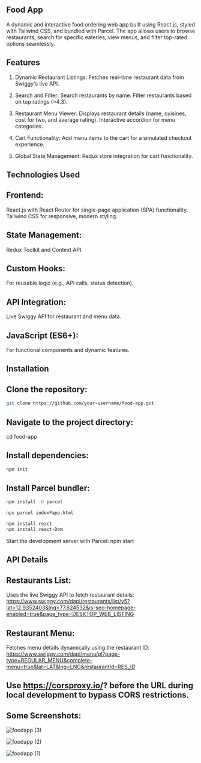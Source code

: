 ## Food App
A dynamic and interactive food ordering web app built using React.js, styled with Tailwind CSS, and bundled with Parcel. The app allows users to browse restaurants, 
search for specific eateries, view menus, and filter top-rated options seamlessly.

## Features
1. Dynamic Restaurant Listings: Fetches real-time restaurant data from Swiggy's live API.
2. Search and Filter:
   Search restaurants by name.
   Filter restaurants based on top ratings (>4.3).
3. Restaurant Menu Viewer:
   Displays restaurant details (name, cuisines, cost for two, and average rating).
   Interactive accordion for menu categories.
4. Cart Functionality: Add menu items to the cart for a simulated checkout experience.

5. Global State Management: Redux store integration for cart functionality.

## Technologies Used

## Frontend:
React.js with React Router for single-page application (SPA) functionality.
Tailwind CSS for responsive, modern styling.

## State Management:
Redux Toolkit and Context API.
## Custom Hooks: 
For reusable logic (e.g., API calls, status detection).
## API Integration: 
Live Swiggy API for restaurant and menu data.
## JavaScript (ES6+): 
For functional components and dynamic features.

## Installation

## Clone the repository:
```bash
git clone https://github.com/your-username/food-app.git
```
## Navigate to the project directory:
cd food-app

## Install dependencies:
```bash
npm init
````
## Install Parcel bundler:
```bash
npm install -D parcel
```
```bash
npx parcel indexFapp.html
```
```bash
npm install react
npm install react-Dom
```

Start the development server with Parcel:
npm start

## API Details

## Restaurants List:
Uses the live Swiggy API to fetch restaurant details:
https://www.swiggy.com/dapi/restaurants/list/v5?lat=12.9352403&lng=77.624532&is-seo-homepage-enabled=true&page_type=DESKTOP_WEB_LISTING
## Restaurant Menu:
Fetches menu details dynamically using the restaurant ID:
https://www.swiggy.com/dapi/menu/pl?page-type=REGULAR_MENU&complete-menu=true&lat=LAT&lng=LNG&restaurantId=RES_ID

## Use https://corsproxy.io/? before the URL during local development to bypass CORS restrictions.

## Some Screenshots:

![foodapp (3)](https://github.com/user-attachments/assets/b0d72285-62f1-4de7-8c59-55f0d07bc782)


![foodapp (2)](https://github.com/user-attachments/assets/a1548f54-28f4-43ef-a0d8-006c5c84c1c7)


![foodapp (1)](https://github.com/user-attachments/assets/68f6211b-9e6d-43a5-a6b0-168ec7140100)

